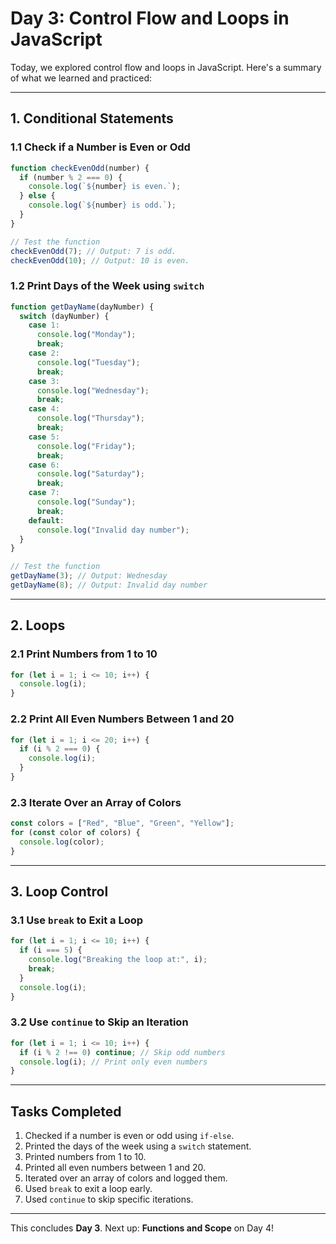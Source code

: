 # Day 3: Control Flow and Loops in JavaScript

Today, we explored control flow and loops in JavaScript. Here's a summary of what we learned and practiced:

---

## **1. Conditional Statements**

### **1.1 Check if a Number is Even or Odd**
```javascript
function checkEvenOdd(number) {
  if (number % 2 === 0) {
    console.log(`${number} is even.`);
  } else {
    console.log(`${number} is odd.`);
  }
}

// Test the function
checkEvenOdd(7); // Output: 7 is odd.
checkEvenOdd(10); // Output: 10 is even.
```

### **1.2 Print Days of the Week using `switch`**
```javascript
function getDayName(dayNumber) {
  switch (dayNumber) {
    case 1:
      console.log("Monday");
      break;
    case 2:
      console.log("Tuesday");
      break;
    case 3:
      console.log("Wednesday");
      break;
    case 4:
      console.log("Thursday");
      break;
    case 5:
      console.log("Friday");
      break;
    case 6:
      console.log("Saturday");
      break;
    case 7:
      console.log("Sunday");
      break;
    default:
      console.log("Invalid day number");
  }
}

// Test the function
getDayName(3); // Output: Wednesday
getDayName(8); // Output: Invalid day number
```

---

## **2. Loops**

### **2.1 Print Numbers from 1 to 10**
```javascript
for (let i = 1; i <= 10; i++) {
  console.log(i);
}
```

### **2.2 Print All Even Numbers Between 1 and 20**
```javascript
for (let i = 1; i <= 20; i++) {
  if (i % 2 === 0) {
    console.log(i);
  }
}
```

### **2.3 Iterate Over an Array of Colors**
```javascript
const colors = ["Red", "Blue", "Green", "Yellow"];
for (const color of colors) {
  console.log(color);
}
```

---

## **3. Loop Control**

### **3.1 Use `break` to Exit a Loop**
```javascript
for (let i = 1; i <= 10; i++) {
  if (i === 5) {
    console.log("Breaking the loop at:", i);
    break;
  }
  console.log(i);
}
```

### **3.2 Use `continue` to Skip an Iteration**
```javascript
for (let i = 1; i <= 10; i++) {
  if (i % 2 !== 0) continue; // Skip odd numbers
  console.log(i); // Print only even numbers
}
```

---

## **Tasks Completed**

1. Checked if a number is even or odd using `if-else`.
2. Printed the days of the week using a `switch` statement.
3. Printed numbers from 1 to 10.
4. Printed all even numbers between 1 and 20.
5. Iterated over an array of colors and logged them.
6. Used `break` to exit a loop early.
7. Used `continue` to skip specific iterations.

---

This concludes **Day 3**. Next up: **Functions and Scope** on Day 4!
